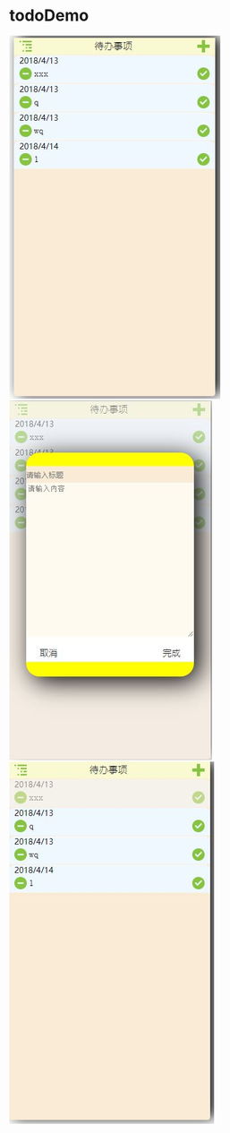 # todoDemo
![image](https://github.com/2018mjy/todoDemo/raw/master/showPics/todo1.JPG)
![image](https://github.com/2018mjy/todoDemo/raw/master/showPics/todo2.JPG)
![image](https://github.com/2018mjy/todoDemo/raw/master/showPics/todo3.JPG)
